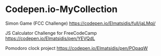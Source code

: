 # Codepen.io-MyCollection

Simon Game (FCC Challenge)
https://codepen.io/Elmatsidis/full/jaLMqj/

JS Calculator Challenge for FreeCodeCamp
https://codepen.io/Elmatsidis/pen/YEVQdL

Pomodoro clock project
https://codepen.io/Elmatsidis/pen/POpaqW
